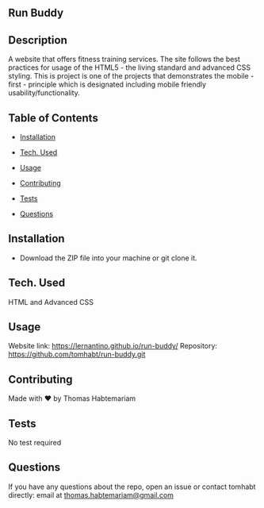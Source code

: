 ## Run Buddy

## Description

A  website that offers fitness training services.
The site follows the best practices for usage of the HTML5 - the living standard and advanced CSS styling. This is project is one of the projects that demonstrates the mobile - first - principle which is designated including mobile friendly usability/functionality.


## Table of Contents

* [Installation](#installation)

* [Tech. Used](#Tech.Used)

* [Usage](#usage)


* [Contributing](#contributing)

* [Tests](#tests)

* [Questions](#questions)

## Installation

* Download the ZIP file into your machine or git clone it.

## Tech. Used

HTML and Advanced CSS

## Usage

Website link: https://lernantino.github.io/run-buddy/
Repository: https://github.com/tomhabt/run-buddy.git


## Contributing

Made with ❤️ by Thomas Habtemariam 

## Tests

No test required

## Questions

If you have any questions about the repo, open an issue or contact tomhabt directly: email at thomas.habtemariam@gmail.com
